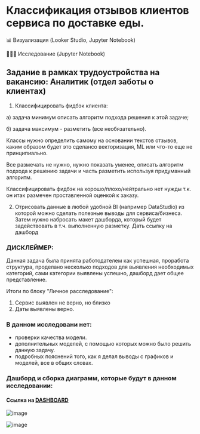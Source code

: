 # Классификация отзывов клиентов сервиса по доставке еды.
📊 Визуализация (Looker Studio, Jupyter Notebook)

👩🏻‍💻 Исследование (Jupyter Notebook)

## Задание в рамках трудоустройства на вакансию: Аналитик (отдел заботы о клиентах)

1. Классифицировать фидбэк клиента:

а) задача минимум описать алгоритм подхода решения к этой задаче;

б) задача максимум - разметить (все необязательно).

Классы нужно определить самому на основании текстов отзывов, каким образом будет это сделансо векторизация, ML или что-то еще не принципиально.

Все размечать не нужно, нужно показать уменее, описать алгоритм подхода к решению задачи и часть разметить используя придуманный алгоритм.

Классифицировать фидбэк на хорошо/плохо/нейтрально нет нужды т.к. он итак размечен проставленной оценкой к заказу.

2. Отрисовать данные в любой удобной BI (например DataStudio) из которой можно сделать полезные выводы для сервиса/бизнеса.
Затем нужно набросать макет дашборда, который будет задействовать в т.ч. выполненную разметку.
Дать ссылку на дашборд

### ДИСКЛЕЙМЕР:
Данная задача была принята работодателем как успешная, проработа структура, проделано несколько подходов для выявления необходимых категорий, сами категории выявлены успешно, дашборд дает общее представление.

Итоги по блоку "Личное расследование":

1. Сервис выявлен не верно, но близко
2. Даты выявлены верно.

### В данном исследовани нет:
* проверки качества модели.
* дополнительных моделей, с помощью которых можно было решить данную задачу.
* подробных пояснений того, как я делал выводы с графиков и моделей, все в общих словах.

### Дашборд и сборка диаграмм, которые будут в данном исследовании:
 #### Ссылка на [DASHBOARD]( https://lookerstudio.google.com/reporting/c6cfa58f-9aef-49b0-8a79-d1ba23a89dc5/page/KQwfD?s=h6AIz0JEcQ0)

![image](https://github.com/DAYT-43/Classification-of-customer-feedback/assets/80617386/a7cfb06f-6685-4e7a-82a7-80751933f150)

![image](https://github.com/DAYT-43/Classification-of-customer-feedback/assets/80617386/fbdec46f-b4d7-4731-b690-c2a174966754)
